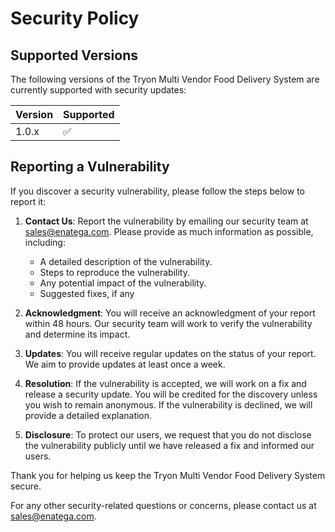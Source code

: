# Security Policy

## Supported Versions

The following versions of the Tryon Multi Vendor Food Delivery System are currently supported with security updates:

| Version | Supported          |
| ------- | ------------------ |
| 1.0.x   | :white_check_mark: |


## Reporting a Vulnerability

If you discover a security vulnerability, please follow the steps below to report it:

1. **Contact Us**: Report the vulnerability by emailing our security team at [sales@enatega.com](mailto:sales@enatega.com). Please provide as much information as possible, including:
    - A detailed description of the vulnerability.
    - Steps to reproduce the vulnerability.
    - Any potential impact of the vulnerability.
    - Suggested fixes, if any

2. **Acknowledgment**: You will receive an acknowledgment of your report within 48 hours. Our security team will work to verify the vulnerability and determine its impact.

3. **Updates**: You will receive regular updates on the status of your report. We aim to provide updates at least once a week.

4. **Resolution**: If the vulnerability is accepted, we will work on a fix and release a security update. You will be credited for the discovery unless you wish to remain anonymous. If the vulnerability is declined, we will provide a detailed explanation.

5. **Disclosure**: To protect our users, we request that you do not disclose the vulnerability publicly until we have released a fix and informed our users.

Thank you for helping us keep the Tryon Multi Vendor Food Delivery System secure.

For any other security-related questions or concerns, please contact us at [sales@enatega.com](mailto:sales@enatega.com).
